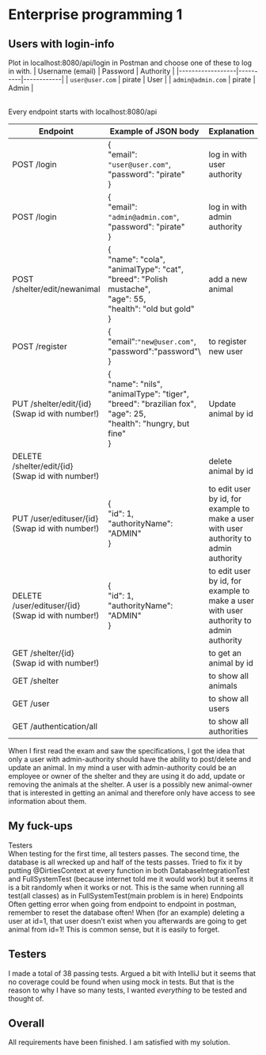 # Enterprise programming 1

## Users with login-info
Plot in localhost:8080/api/login in Postman and choose one of these to log in with.
| Username (email) | Password | 	Authority |
|------------------|----------|------------|
| `user@user.com`	 | pirate	  | User       |
| `admin@admin.com` | pirate	  | Admin      |

<br/>
Every endpoint starts with localhost:8080/api 

| Endpoint                                                     | 	Example of JSON body                                                                                                               | Explanation	                                                                          | Authority  |
|--------------------------------------------------------------|-------------------------------------------------------------------------------------------------------------------------------------|---------------------------------------------------------------------------------------| ---------- |
| POST /login                                                  | {<br/>"email": `"user@user.com"`,<br/>"password": "pirate"<br />}                                                                   | log in with user authority                                                            | all        |
| POST /login                                                  | 	{<br/>"email": `"admin@admin.com"`,<br/>"password": "pirate"<br/> }	                                                               | log in with admin authority	                                                          | all        |
| POST /shelter/edit/newanimal                                 | 	{<br/>"name": "cola",<br/>"animalType": "cat",<br/>"breed": "Polish mustache",<br/>"age": 55,<br/>"health": "old but gold"<br/>}	  | add a new animal	                                                                     | admin      |
| POST /register 	                                             | {<br/>"email":`"new@user.com"`,<br/>"password":"password"\ }                                                                        | to register new user                                                                  | all        |
| PUT /shelter/edit/{id}<br/>(Swap id with number!)            | {<br/>"name": "nils",<br/>"animalType": "tiger",<br/>"breed": "brazilian fox",<br/>"age": 25,<br/>"health": "hungry, but fine"<br/>} | Update animal by id                                                                   | admin      |
| DELETE /shelter/edit/{id}<br/>(Swap id with number!)         |                                                                                                                                     | delete animal by id                                                                   | admin     |	
| PUT /user/edituser/{id}<br/>(Swap id with number!)<br/>	     | {<br/>"id": 1,<br/>"authorityName": "ADMIN"<br/> }                                                                                  | to edit user by id, for example to make a user with user authority to admin authority | admin |	
| DELETE /user/edituser/{id}<br/>(Swap id with number!)<br/> 	 | {<br/>"id": 1,<br/>"authorityName": "ADMIN"<br/> }                                                                                  | to edit user by id, for example to make a user with user authority to admin authority | admin |	
| GET /shelter/{id}<br/>(Swap id with number!)                 |                                                                                                                                     | to get an animal by id                                                                | all       |
| GET /shelter                                                 | 		                                                                                                                                  | to show all animals	                                                                  | all       |
| GET /user		                                                  |                                                                                                                                     | to show all users	                                                                    | all       |
| GET /authentication/all		                                    |                                                                                                                                     | to show all authorities	                                                              | admin     |
 

When I first read the exam and saw the specifications, I got the idea that only a user with admin-authority should have the ability to post/delete and update an animal. In my mind a user with admin-authority could be an employee or owner of the shelter and they are using it do add, update or removing the animals at the shelter. A user is a possibly new animal-owner that is interested in getting an animal and therefore only have access to see information about them.

## My fuck-ups
Testers<br/>	When testing for the first time, all testers passes. The second time, the database is all wrecked up and half of the tests passes. Tried to fix it by putting @DirtiesContext at every function in both DatabaseIntegrationTest and FullSystemTest (because internet told me it would work) but it seems it is a bit randomly when it works or not. This is the same when running all test(all classes) as in FullSystemTest(main problem is in here)
Endpoints<br/>	Often getting error when going from endpoint to endpoint in postman, remember to reset the database often! When (for an example) deleting a user at id=1, that user doesn’t exist when you afterwards are going to get animal from id=1! This is common sense, but it is easily to forget.

## Testers
I made a total of 38 passing tests. Argued a bit with IntelliJ but it seems that no coverage could be found when using mock in tests. But that is the reason to why I have so many tests, I wanted _everything_ to be tested and thought of.

## Overall
All requirements have been finished. I am satisfied with my solution.
